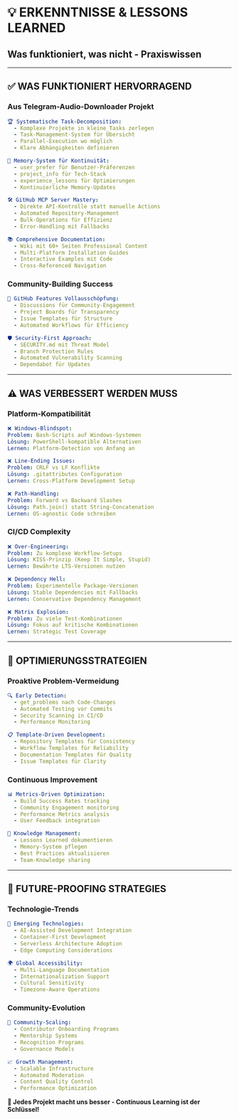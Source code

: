 # 💡 **ERKENNTNISSE & LESSONS LEARNED**
## **Was funktioniert, was nicht - Praxiswissen**

---

## ✅ **WAS FUNKTIONIERT HERVORRAGEND**

### **Aus Telegram-Audio-Downloader Projekt**
```yaml
🏆 Systematische Task-Decomposition:
  - Komplexe Projekte in kleine Tasks zerlegen
  - Task-Management-System für Übersicht
  - Parallel-Execution wo möglich
  - Klare Abhängigkeiten definieren

🧠 Memory-System für Kontinuität:
  - user_prefer für Benutzer-Präferenzen
  - project_info für Tech-Stack
  - experience_lessons für Optimierungen
  - Kontinuierliche Memory-Updates

🛠 GitHub MCP Server Mastery:
  - Direkte API-Kontrolle statt manuelle Actions
  - Automated Repository-Management
  - Bulk-Operations für Effizienz
  - Error-Handling mit Fallbacks

📚 Comprehensive Documentation:
  - Wiki mit 60+ Seiten Professional Content
  - Multi-Platform Installation Guides
  - Interactive Examples mit Code
  - Cross-Referenced Navigation
```

### **Community-Building Success**
```yaml
🤝 GitHub Features Vollausschöpfung:
  - Discussions für Community-Engagement
  - Project Boards für Transparency
  - Issue Templates für Structure
  - Automated Workflows für Efficiency

🛡 Security-First Approach:
  - SECURITY.md mit Threat Model
  - Branch Protection Rules
  - Automated Vulnerability Scanning
  - Dependabot für Updates
```

---

## ⚠️ **WAS VERBESSERT WERDEN MUSS**

### **Platform-Kompatibilität**
```yaml
❌ Windows-Blindspot:
Problem: Bash-Scripts auf Windows-Systemen
Lösung: PowerShell-kompatible Alternativen
Lernen: Platform-Detection von Anfang an

❌ Line-Ending Issues:
Problem: CRLF vs LF Konflikte
Lösung: .gitattributes Configuration
Lernen: Cross-Platform Development Setup

❌ Path-Handling:
Problem: Forward vs Backward Slashes
Lösung: Path.join() statt String-Concatenation
Lernen: OS-agnostic Code schreiben
```

### **CI/CD Complexity**
```yaml
❌ Over-Engineering:
Problem: Zu komplexe Workflow-Setups
Lösung: KISS-Prinzip (Keep It Simple, Stupid)
Lernen: Bewährte LTS-Versionen nutzen

❌ Dependency Hell:
Problem: Experimentelle Package-Versionen
Lösung: Stable Dependencies mit Fallbacks
Lernen: Conservative Dependency Management

❌ Matrix Explosion:
Problem: Zu viele Test-Kombinationen
Lösung: Fokus auf kritische Kombinationen
Lernen: Strategic Test Coverage
```

---

## 🚀 **OPTIMIERUNGSSTRATEGIEN**

### **Proaktive Problem-Vermeidung**
```yaml
🔍 Early Detection:
  - get_problems nach Code-Changes
  - Automated Testing vor Commits
  - Security Scanning in CI/CD
  - Performance Monitoring

📋 Template-Driven Development:
  - Repository Templates für Consistency
  - Workflow Templates für Reliability
  - Documentation Templates für Quality
  - Issue Templates für Clarity
```

### **Continuous Improvement**
```yaml
📊 Metrics-Driven Optimization:
  - Build Success Rates tracking
  - Community Engagement monitoring
  - Performance Metrics analysis
  - User Feedback integration

🧠 Knowledge Management:
  - Lessons Learned dokumentieren
  - Memory-System pflegen
  - Best Practices aktualisieren
  - Team-Knowledge sharing
```

---

## 🎯 **FUTURE-PROOFING STRATEGIES**

### **Technologie-Trends**
```yaml
🔮 Emerging Technologies:
  - AI-Assisted Development Integration
  - Container-First Development
  - Serverless Architecture Adoption
  - Edge Computing Considerations

🌍 Global Accessibility:
  - Multi-Language Documentation
  - Internationalization Support
  - Cultural Sensitivity
  - Timezone-Aware Operations
```

### **Community-Evolution**
```yaml
👥 Community-Scaling:
  - Contributor Onboarding Programs
  - Mentorship Systems
  - Recognition Programs
  - Governance Models

📈 Growth Management:
  - Scalable Infrastructure
  - Automated Moderation
  - Content Quality Control
  - Performance Optimization
```

**🎵 Jedes Projekt macht uns besser - Continuous Learning ist der Schlüssel!**